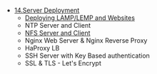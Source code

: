 - [14.Server Deployment]()
   - [Deploying LAMP/LEMP and Websites](https://github.com/saifulislam88/lamp-stack-setup/blob/main/README.md)
   - NTP Server and Client
   - [NFS Server and Client](https://github.com/saifulislam88/nfs-server?tab=readme-ov-file#manual-installation)
   - Nginx Web Server & Nginx Reverse Proxy
   - HaProxy LB
   - SSH Server with Key Based authentication
   - SSL & TLS - Let's Encrypt
